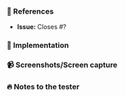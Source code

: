### :pushpin: References

-   **Issue:** Closes #?

### :memo: Implementation

### :video_camera: Screenshots/Screen capture

### :fire: Notes to the tester

